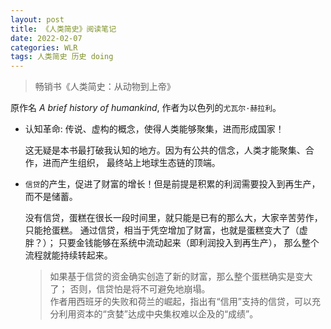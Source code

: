 ```yaml
---
layout: post
title: 《人类简史》阅读笔记
date: 2022-02-07
categories: WLR  
tags: 人类简史 历史 doing
---
```

> 畅销书《人类简史：从动物到上帝》

原作名 *A brief history of humankind*, 
作者为以色列的`尤瓦尔·赫拉利`。

* 认知革命: 传说、虚构的概念，使得人类能够聚集，进而形成国家！

  这无疑是本书最打破我认知的地方。因为有公共的信念，人类才能聚集、合作，进而产生组织，
  最终站上地球生态链的顶端。

* `信贷`的产生，促进了财富的增长！但是前提是积累的利润需要投入到再生产，而不是储蓄。

   没有信贷，蛋糕在很长一段时间里，就只能是已有的那么大，大家辛苦劳作，只能抢蛋糕。
   通过信贷，相当于凭空增加了财富，也就是蛋糕变大了（虚胖？）；
   只要金钱能够在系统中流动起来（即利润投入到再生产），
   那么整个流程就能持续转起来。
   
   > 如果基于信贷的资金确实创造了新的财富，那么整个蛋糕确实是变大了；
   否则，信贷怕是将不可避免地崩塌。  
   作者用西班牙的失败和荷兰的崛起，指出有“信用”支持的信贷，可以充分利用资本的“贪婪”达成中央集权难以企及的“成绩”。